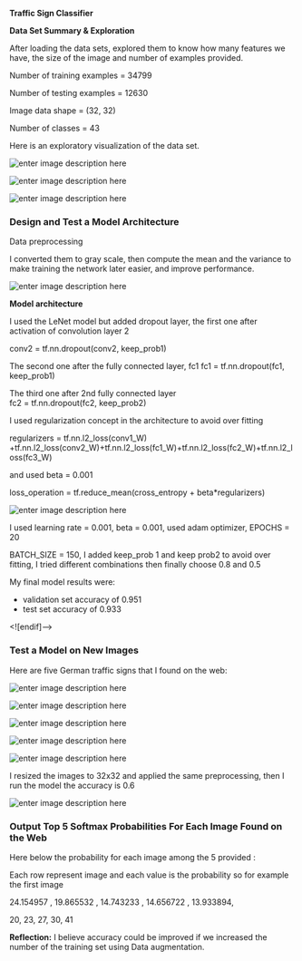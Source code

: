 
**Traffic Sign Classifier**

**Data Set Summary & Exploration**

After loading the data sets, explored them to know how many features we have, the size of the image and number of examples provided.

Number of training examples = 34799

Number of testing examples = 12630

Image data shape = (32, 32)

Number of classes = 43

Here is an exploratory visualization of the data set.

![enter image description here](https://i.ibb.co/y85B9YJ/Picture1.png)

![enter image description here](https://i.ibb.co/hfhL0yM/Picture2.png)

![enter image description here](https://i.ibb.co/GV9RvGT/Picture3.png)

### Design and Test a Model Architecture  
  
Data preprocessing

I converted them to gray scale, then compute the mean and the variance to make training the network later easier, and improve performance.

![enter image description here](https://i.ibb.co/cJNZrXg/Picture4.png)

**Model architecture**

I used the LeNet model but added dropout layer, the first one after activation of convolution layer 2

conv2 = tf.nn.dropout(conv2, keep_prob1)  

The second one after the fully connected layer, fc1
fc1 = tf.nn.dropout(fc1, keep_prob1)  

The third one after 2nd fully connected layer  
fc2 = tf.nn.dropout(fc2, keep_prob2)  
  
I used regularization concept in the architecture to avoid over fitting

regularizers = tf.nn.l2_loss(conv1_W) +tf.nn.l2_loss(conv2_W)+tf.nn.l2_loss(fc1_W)+tf.nn.l2_loss(fc2_W)+tf.nn.l2_loss(fc3_W)

and used beta = 0.001

loss_operation = tf.reduce_mean(cross_entropy + beta*regularizers)

![enter image description here](https://i.ibb.co/grR3PbH/Capture.png)

I used learning rate = 0.001, beta = 0.001, used adam optimizer,  EPOCHS = 20

BATCH_SIZE = 150, I added keep_prob 1 and keep prob2 to avoid over fitting, I tried different combinations then finally choose 0.8 and 0.5

My final model results were:

-   validation set accuracy of 0.951
-   test set accuracy of 0.933

<![endif]-->

### Test a Model on New Images

Here are five German traffic signs that I found on the web:


![enter image description here](https://i.ibb.co/LpZYdQV/Picture5.jpg)

![enter image description here](https://i.ibb.co/b2f2xVZ/Picture6.jpg)

![enter image description here](https://i.ibb.co/W2HjBRX/Picture7.png)

![enter image description here](https://i.ibb.co/82zRTcJ/Picture8.jpg)

![enter image description here](https://i.ibb.co/gRKz4zg/Picture9.jpg)

I resized the images to 32x32 and applied the same preprocessing, then I run the model the accuracy is 0.6

![enter image description here](https://i.ibb.co/F7ckh0X/Capture.png)


### Output Top 5 Softmax Probabilities For Each Image Found on the Web

Here below the probability for each image among the 5 provided :

Each row represent image and each value is the probability so for example the first image

24.154957 , 19.865532 , 14.743233 , 14.656722 , 13.933894,

20, 23, 27, 30, 41

**Reflection:**
I believe accuracy could be improved if we increased the number of the training set using Data augmentation.

